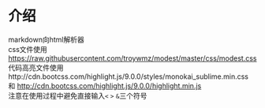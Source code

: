 # 介绍  

markdown向html解析器  
css文件使用 https://raw.githubusercontent.com/troywmz/modest/master/css/modest.css  
代码高亮文件使用http://cdn.bootcss.com/highlight.js/9.0.0/styles/monokai_sublime.min.css 和 http://cdn.bootcss.com/highlight.js/9.0.0/highlight.min.js  
注意在使用过程中避免直接输入`<` `>` `&`三个符号
